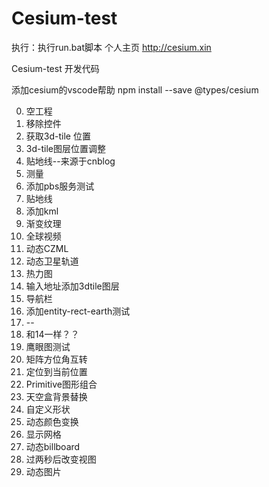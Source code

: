 # Cesium-test

执行：执行run.bat脚本
个人主页 http://cesium.xin

Cesium-test 开发代码

添加cesium的vscode帮助
npm install --save @types/cesium

0. 空工程
1. 移除控件
2. 获取3d-tile 位置
3. 3d-tile图层位置调整
4. 贴地线--来源于cnblog
5. 测量
6. 添加pbs服务测试
7. 贴地线
8. 添加kml
9. 渐变纹理
10. 全球视频
11. 动态CZML
12. 动态卫星轨道
13. 热力图
14. 输入地址添加3dtile图层
15. 导航栏
16. 添加entity-rect-earth测试
17. --
18. 和14一样？？
19. 鹰眼图测试
20. 矩阵方位角互转
21. 定位到当前位置
22. Primitive图形组合
23. 天空盒背景替换
24. 自定义形状
25. 动态颜色变换
26. 显示网格
27. 动态billboard
28. 过两秒后改变视图
29. 动态图片